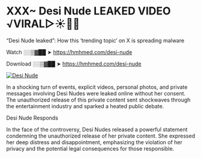# XXX~ Desi Nude LEAKED VIDEO ️√VIRAL▷☀️👄💥

“Desi Nude leaked”: How this ‘trending topic’ on X is spreading malware

Watch ░░▒▓██ ➤ https://hmhmed.com/desi-nude

Download ░░▒▓██ ➤ https://hmhmed.com/desi-nude

[![Desi Nude](https://i.imgur.com/dJHk4Zq.gif)](https://hmhmed.com/desi-nude)

In a shocking turn of events, explicit videos, personal photos, and private messages involving Desi Nudes were leaked online without her consent. The unauthorized release of this private content sent shockwaves through the entertainment industry and sparked a heated public debate.

Desi Nude Responds

In the face of the controversy, Desi Nudes released a powerful statement condemning the unauthorized release of her private content. She expressed her deep distress and disappointment, emphasizing the violation of her privacy and the potential legal consequences for those responsible.